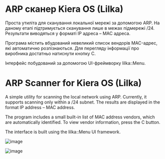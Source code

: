 # ARP сканер Kiera OS (Lilka)

Проста утиліта для сканування локальної мережі за допомогою ARP.
На даному етапі підтримується сканування лише в межах підмережі /24. Результати виводяться у форматі IP адреса – MAC адреса.

Програма містить вбудований невеликий список вендорів MAC-адрес, які автоматично розпізнаються. Для перегляду інформації про виробника достатньо натиснути кнопку C.

Інтерфейс побудований за допомогою UI-фреймворку lilka::Menu.

# ARP Scanner for Kiera OS (Lilka)

A simple utility for scanning the local network using ARP.
Currently, it supports scanning only within a /24 subnet. The results are displayed in the format IP address – MAC address.

The program includes a small built-in list of MAC address vendors, which are automatically identified. To view vendor information, press the C button.

The interface is built using the lilka::Menu UI framework.

![image](https://github.com/user-attachments/assets/8560f725-88eb-46fe-b86a-76cb97b34d35)

![image](https://github.com/user-attachments/assets/55840d99-d0fd-4cb6-9709-25bf4c27c92b)
